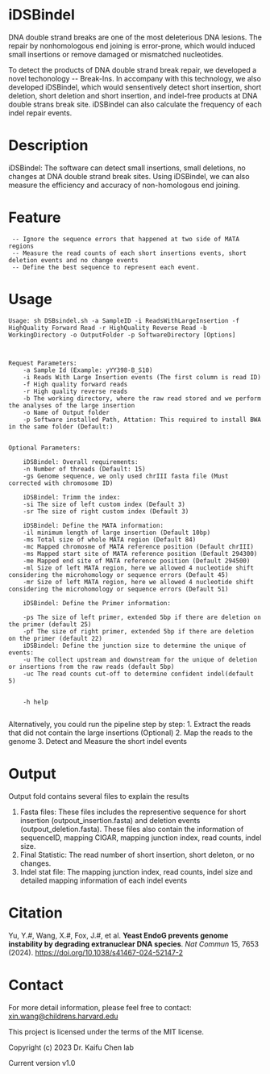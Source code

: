 # iDSBindel
DNA double strand breaks are one of the most deleterious DNA lesions. The repair by nonhomologous end joining is error-prone, which would induced small insertions or  remove damaged or mismatched nucleotides.

To detect the products of DNA double strand break repair, we developed a novel techonology -- Break-Ins. In accompany with this technology, we also developed iDSBindel, which would sensentively detect short insertion, short deletion, short deletion and short insertion, and indel-free products at DNA double strans break site. iDSBindel can also calculate the frequency of each indel repair events.


# Description
iDSBindel: The software can detect small insertions, small deletions, no changes at DNA double strand break sites. Using iDSBindel, we can also measure the efficiency and accuracy of non-homologous end joining.

# Feature 
	 -- Ignore the sequence errors that happened at two side of MATA regions
	 -- Measure the read counts of each short insertions events, short deletion events and no change events
	 -- Define the best sequence to represent each event.

# Usage
```
Usage: sh DSBsindel.sh -a SampleID -i ReadsWithLargeInsertion -f HighQuality Forward Read -r HighQuality Reverse Read -b WorkingDirectory -o OutputFolder -p SoftwareDirectory [Options]



Request Parameters:
	-a Sample Id (Example: yYY398-B_S10)
	-i Reads With Large Insertion events (The first column is read ID)
	-f High quality forward reads
	-r High quality reverse reads
	-b The working directory, where the raw read stored and we perform the analyses of the large insertion
	-o Name of Output folder
	-p Software installed Path, Attation: This required to install BWA in the same folder (Default:)


Optional Parameters:

	iDSBindel: Overall requirements:
	-n Number of threads (Default: 15)
	-gs Genome sequence, we only used chrIII fasta file (Must corrected with chromosome ID)

	iDSBindel: Trimm the index:
	-si The size of left custom index (Default 3)
	-sr The size of right custom index (Default 3)

	iDSBindel: Define the MATA information:
	-il minimum length of large insertion (Default 10bp)
	-ms Total size of whole MATA region (Default 84)
	-mc Mapped chromosme of MATA reference position (Default chrIII)
	-ms Mapped start site of MATA reference position (Default 294300)
	-me Mapped end site of MATA reference position (Default 294500)
	-ml Size of left MATA region, here we allowed 4 nucleotide shift considering the microhomology or sequence errors (Default 45)
	-mr Size of left MATA region, here we allowed 4 nucleotide shift considering the microhomology or sequence errors (Default 51)

	iDSBindel: Define the Primer information:

	-ps The size of left primer, extended 5bp if there are deletion on the primer (default 25)
	-pf The size of right primer, extended 5bp if there are deletion on the primer (default 22)
	iDSBindel: Define the junction size to determine the unique of events:
	-u The collect upstream and downstream for the unique of deletion or insertions from the raw reads (default 5bp)
	-uc The read counts cut-off to determine confident indel(default 5)


	-h help
	
```


Alternatively, you could run the pipeline step by step:
	1. Extract the reads that did not contain the large insertions (Optional)
	2. Map the reads to the genome
	3. Detect and Measure the short indel events

# Output
Output fold contains several files to explain the results

1. Fasta files: These files includes the representive sequence for short insertion (outpout_insertion.fasta) and deletion events (outpout_deletion.fasta). These files also contain the information of sequenceID, mapping CIGAR, mapping junction index, read counts, indel size. 
2. Final Statistic: The read number of short insertion, short deleton, or no changes.
3. Indel stat file: The mapping junction index, read counts, indel size and detailed mapping information of each indel events

# Citation
Yu, Y._#_, Wang, X._#_, Fox, J._#_, et al. **Yeast EndoG prevents genome instability by degrading extranuclear DNA species**. _Nat Commun_ 15, 7653 (2024). https://doi.org/10.1038/s41467-024-52147-2

# Contact		
For more detail information, please feel free to contact: xin.wang@childrens.harvard.edu

This project is licensed under the terms of the MIT license.

Copyright (c) 2023 Dr. Kaifu Chen lab

Current version v1.0


